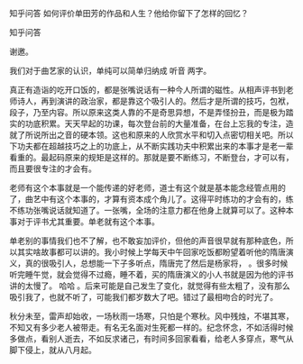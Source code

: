  
 知乎问答 如何评价单田芳的作品和人生？他给你留下了怎样的回忆？ 
 
 
 
 
 
 知乎问答 
 
 

 

 谢邀。 

 我们对于曲艺家的认识，单纯可以简单归纳成 听音 两字。 

 

 

 真正有造诣的吃开口饭的，都是张嘴说话有一种今人所谓的磁性。从相声评书到老师诗人，再到演讲的政治家，都是靠这个吸引人的。然后才是所谓的技巧，包袱，段子，乃至内容。所以原来这类人靠的不是奇思异想，不是弄怪扮丑，而是极为踏实的功底积累。天天早起的功课，每次登台前的大量准备，在台上忘我的专注，造就了所说所出之音的硬本领。这也和原来的人欣赏水平和切入点密切相关吧。所以下功夫都在超越技巧之上的功底上，从不断实践功夫中积累出来的本事才是老一辈看重的。最起码原来的规矩是这样的。那就是要不断练习，不断登台，才可以有，而且要很专注的才会有。 

 老师有这个本事就是一个能传递的好老师，道士有这个就是基本能念经管点用的了，曲艺中有这个本事的，才算有资本成个角儿了。这得平时练功的才会有的，练不练功张嘴说话就知道了。一张嘴，全场的注意力都在他身上就算可以了。这种本事对于评书尤其重要。单老就有这个本事。 

 单老别的事情我们也不了解，也不敢妄加评价，但他的声音很早就有那种底色，所以其实啥故事都可以讲的。我小时候上学每天中午回家吃饭都盼望着听他的隋唐演义，真的很吸引人，总想能一下子多听点，隋唐完了然后是杨家将， 。很多时候听完睡午觉，就会觉得不过瘾，睡不着，买的隋唐演义的小人书就是因为他的评书讲的太慢了。 哈哈 。后来可能是自己发生了变化，就觉得有些太粗了，没有那么吸引我了，也就不听了，可能我们都岁数大了吧。错过了最相吻合的时光了。 

 

 

 秋分未至，雷声却始收，一场秋雨一场寒，只怕是个寒秋。风中残烛，不堪其寒，不知又有多少老人被带走。有名无名面对生死都一样的。纪念怀念，不如活得时候多做点，看别人逝去，不如反求诸己，有时间多回家看看，给老人多穿点，寒气从脚下侵上，就从八月起。 

 

 

 

 